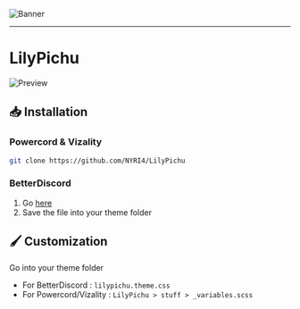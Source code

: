 ![Banner](https://nyri4.github.io/LilyPichu/assets/banner.png)

---

# LilyPichu
![Preview](https://nyri4.github.io/LilyPichu/assets/preview.png)

## 📥 Installation

### Powercord & Vizality

```sh
git clone https://github.com/NYRI4/LilyPichu
```

### BetterDiscord

1. Go [here](https://betterdiscord.app/theme/LilyPichu)
2. Save the file into your theme folder

## 🖌️ Customization
Go into your theme folder
- For BetterDiscord : `lilypichu.theme.css`
- For Powercord/Vizality : `LilyPichu > stuff > _variables.scss`

